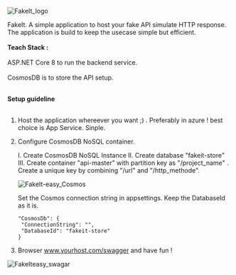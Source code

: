 
![FakeIt_logo](https://github.com/souravkayal/FakeIt/assets/6651731/14c1ce8d-1c6e-457d-848c-575754293e37) 

FakeIt. A simple application to host your fake API simulate HTTP response. The application is build to keep the usecase simple but efficient. 
</br> </br>
<b> Teach Stack : </b> </br> </br>
ASP.NET Core 8 to run the backend service. </br> </br>
CosmosDB is to store the API setup.
</br></br>

<b> Setup guideline </b> </br></br>

1. Host the application whereever you want ;) . Preferably in azure ! best choice is App Service. Sinple.
2. Configure CosmosDB NoSQL container.

   I.  Create CosmosDB NoSQL Instance
   II. Create database "fakeit-store"
   III. Create container "api-master" with partition key as "/project_name" .
        Create a unique key by combining "/url" and "/http_methode".  
   
   ![FakeIt-easy_Cosmos](https://github.com/souravkayal/FakeIt/assets/6651731/bf0f65d2-f3ce-4e0e-8595-f2bd172bc3aa)
   <br/>

   Set the Cosmos connection string in appsettings. Keep the DatabaseId as it is. 
   
   ````
   "CosmosDb": {
    "ConnectionString": "",
    "DatabaseId": "fakeit-store"
   }
   ````

3. Browser www.yourhost.com/swagger and have fun !   
   
![FakeIteasy_swagar](https://github.com/souravkayal/FakeIt/assets/6651731/ab8b30d3-386c-46be-bccf-1e883125b3e0)

